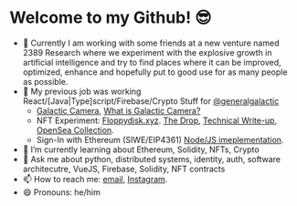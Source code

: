 # Welcome to my Github! 😎

- 🧇 Currently I am working with some friends at a new venture named 2389 Research where we experiment with the explosive growth in artificial intelligence and try to find places where it can be improved, optimized, enhance and hopefully put to good use for as many people as possible.
- 🔭 My previous job was working React/[Java|Type]script/Firebase/Crypto Stuff for [@generalgalactic](https://github.com/generalgalactic)
  - [Galactic Camera](https://galactic.camera), [What is Galactic Camera?](https://galactic.io/posts/camera/)
  - NFT Experiment: [Floppydisk.xyz](https://floppydisk.xyz/). [The Drop](https://galactic.io/posts/floppydisk-xyz/), [Technical Write-up](https://galactic.io/posts/the-codes-for-the-warez/), [OpenSea Collection](https://galactic.io/posts/camera/).
  - Sign-In with Ethereum (SIWE/EIP4361) [Node/JS imeplementation](https://github.com/generalgalactic/eip4361-tools).
- 🌱 I’m currently learning about Ethereum, Solidity, NFTs, Crypto
- 💬 Ask me about python, distributed systems, identity, auth, software architecutre, VueJS, Firebase, Solidity, NFT contracts
- 📫 How to reach me: [email](mailto:clint@clintecker.com), [Instagram](https://instagram.com/clintecker).
- 😄 Pronouns: he/him
